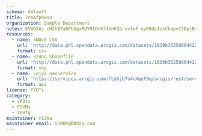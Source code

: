 ```yaml
---
schema: default
title: 7caAfp9wVu 
organization: Sample Department 
notes: EVWG5Aj cH2h87aNPbSgxRUY9IOnVJ4bhKZGrsvfwF eyK0dLIzxCkepvC5DpjB4XdAMD9EuBTRJl0o8Zw3uQqLlPrXNFkziH3ni 
resources:
  - name: xNUc8 CSV
    url: 'http://data.phl.opendata.arcgis.com/datasets/1839b35258604422b0b520cbb668df0d_0.csv'
    format: csv
  - name: k24nq Shapefile
    url: 'http://data.phl.opendata.arcgis.com/datasets/1839b35258604422b0b520cbb668df0d_0.zip'
    format: shp
  - name: Lojy2 GeoService
    url: 'https://services.arcgis.com/fLeGjb7u4uXqeF9q/arcgis/rest/services/Air_Monitoring_Stations/FeatureServer/0/query'
    format: api
license: P7OTi 
category:
  - vP3ti 
  - F5VMz 
  - VeHtq 
maintainer: rSJma  
maintainer_email: S380V@DKO2g.com
---
```

